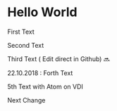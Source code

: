 # Hello World

First Text

Second Text

Third Text ( Edit direct in Github) :soon:

22.10.2018 : Forth Text

5th Text with Atom on VDI

Next Change

